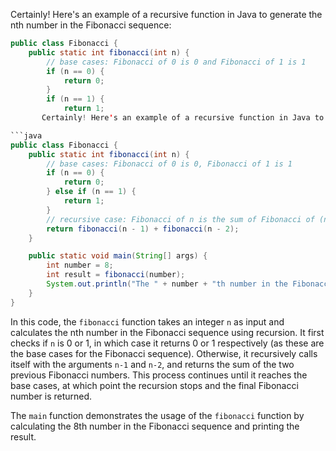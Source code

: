 Certainly! Here's an example of a recursive function in Java to generate the nth number in the Fibonacci sequence:

```java
public class Fibonacci {
    public static int fibonacci(int n) {
        // base cases: Fibonacci of 0 is 0 and Fibonacci of 1 is 1
        if (n == 0) {
            return 0;
        }
        if (n == 1) {
            return 1;
       Certainly! Here's an example of a recursive function in Java to generate the nth number in the Fibonacci sequence:

```java
public class Fibonacci {
    public static int fibonacci(int n) {
        // base cases: Fibonacci of 0 is 0, Fibonacci of 1 is 1
        if (n == 0) {
            return 0;
        } else if (n == 1) {
            return 1;
        }
        // recursive case: Fibonacci of n is the sum of Fibonacci of (n-1) and Fibonacci of (n-2)
        return fibonacci(n - 1) + fibonacci(n - 2);
    }

    public static void main(String[] args) {
        int number = 8;
        int result = fibonacci(number);
        System.out.println("The " + number + "th number in the Fibonacci sequence is: " + result);
    }
}
```

In this code, the `fibonacci` function takes an integer `n` as input and calculates the nth number in the Fibonacci sequence using recursion. It first checks if `n` is 0 or 1, in which case it returns 0 or 1 respectively (as these are the base cases for the Fibonacci sequence). Otherwise, it recursively calls itself with the arguments `n-1` and `n-2`, and returns the sum of the two previous Fibonacci numbers. This process continues until it reaches the base cases, at which point the recursion stops and the final Fibonacci number is returned.

The `main` function demonstrates the usage of the `fibonacci` function by calculating the 8th number in the Fibonacci sequence and printing the result.
